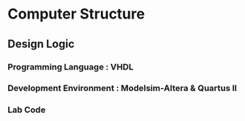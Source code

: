 # Computer Structure
## Design Logic
### Programming Language : VHDL
### Development Environment : Modelsim-Altera & Quartus II
### Lab Code

